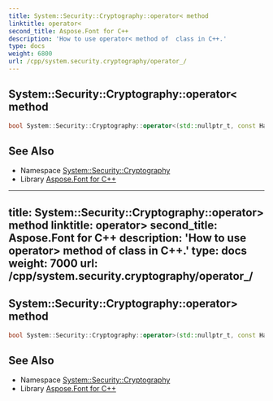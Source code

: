 ```yaml
---
title: System::Security::Cryptography::operator< method
linktitle: operator<
second_title: Aspose.Font for C++
description: 'How to use operator< method of  class in C++.'
type: docs
weight: 6800
url: /cpp/system.security.cryptography/operator_/
---
```

## System::Security::Cryptography::operator< method




```cpp
bool System::Security::Cryptography::operator<(std::nullptr_t, const HashAlgorithmName &)
```

## See Also

* Namespace [System::Security::Cryptography](../)
* Library [Aspose.Font for C++](../../)
---
title: System::Security::Cryptography::operator> method
linktitle: operator>
second_title: Aspose.Font for C++
description: 'How to use operator> method of  class in C++.'
type: docs
weight: 7000
url: /cpp/system.security.cryptography/operator_/
---
## System::Security::Cryptography::operator> method




```cpp
bool System::Security::Cryptography::operator>(std::nullptr_t, const HashAlgorithmName &)
```

## See Also

* Namespace [System::Security::Cryptography](../)
* Library [Aspose.Font for C++](../../)
